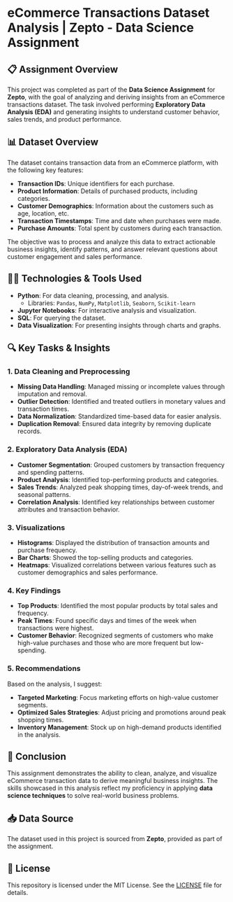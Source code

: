 # eCommerce Transactions Dataset Analysis | Zepto - Data Science Assignment

## 📋 **Assignment Overview**

This project was completed as part of the **Data Science Assignment** for **Zepto**, with the goal of analyzing and deriving insights from an eCommerce transactions dataset. The task involved performing **Exploratory Data Analysis (EDA)** and generating insights to understand customer behavior, sales trends, and product performance.

## 📊 **Dataset Overview**

The dataset contains transaction data from an eCommerce platform, with the following key features:

- **Transaction IDs**: Unique identifiers for each purchase.
- **Product Information**: Details of purchased products, including categories.
- **Customer Demographics**: Information about the customers such as age, location, etc.
- **Transaction Timestamps**: Time and date when purchases were made.
- **Purchase Amounts**: Total spent by customers during each transaction.

The objective was to process and analyze this data to extract actionable business insights, identify patterns, and answer relevant questions about customer engagement and sales performance.

## 🧑‍💻 **Technologies & Tools Used**

- **Python**: For data cleaning, processing, and analysis.
  - Libraries: `Pandas`, `NumPy`, `Matplotlib`, `Seaborn`, `Scikit-learn`
- **Jupyter Notebooks**: For interactive analysis and visualization.
- **SQL**: For querying the dataset.
- **Data Visualization**: For presenting insights through charts and graphs.

## 🔍 **Key Tasks & Insights**

### 1. **Data Cleaning and Preprocessing**
   - **Missing Data Handling**: Managed missing or incomplete values through imputation and removal.
   - **Outlier Detection**: Identified and treated outliers in monetary values and transaction times.
   - **Data Normalization**: Standardized time-based data for easier analysis.
   - **Duplication Removal**: Ensured data integrity by removing duplicate records.

### 2. **Exploratory Data Analysis (EDA)**
   - **Customer Segmentation**: Grouped customers by transaction frequency and spending patterns.
   - **Product Analysis**: Identified top-performing products and categories.
   - **Sales Trends**: Analyzed peak shopping times, day-of-week trends, and seasonal patterns.
   - **Correlation Analysis**: Identified key relationships between customer attributes and transaction behavior.

### 3. **Visualizations**
   - **Histograms**: Displayed the distribution of transaction amounts and purchase frequency.
   - **Bar Charts**: Showed the top-selling products and categories.
   - **Heatmaps**: Visualized correlations between various features such as customer demographics and sales performance.

### 4. **Key Findings**
   - **Top Products**: Identified the most popular products by total sales and frequency.
   - **Peak Times**: Found specific days and times of the week when transactions were highest.
   - **Customer Behavior**: Recognized segments of customers who make high-value purchases and those who are more frequent but low-spending.

### 5. **Recommendations**
   Based on the analysis, I suggest:
   - **Targeted Marketing**: Focus marketing efforts on high-value customer segments.
   - **Optimized Sales Strategies**: Adjust pricing and promotions around peak shopping times.
   - **Inventory Management**: Stock up on high-demand products identified in the analysis.

## 📝 **Conclusion**

This assignment demonstrates the ability to clean, analyze, and visualize eCommerce transaction data to derive meaningful business insights. The skills showcased in this analysis reflect my proficiency in applying **data science techniques** to solve real-world business problems.

## 📥 **Data Source**

The dataset used in this project is sourced from **Zepto**, provided as part of the assignment.

## 📜 **License**

This repository is licensed under the MIT License. See the [LICENSE](LICENSE) file for details.

